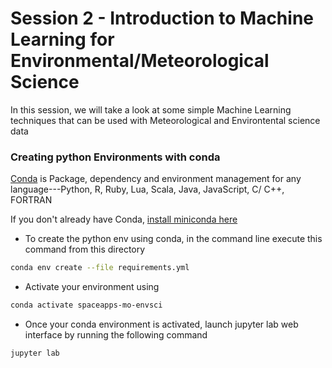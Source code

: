 # Session 2 - Introduction to Machine Learning for Environmental/Meteorological Science

In this session, we will take a look at some simple Machine Learning techniques that can be used with Meteorological and Environtental science data

### Creating python Environments with conda 

[Conda](https://docs.conda.io/projects/conda/en/latest/) is Package, dependency and environment management for any language---Python, R, Ruby, Lua, Scala, Java, JavaScript, C/ C++, FORTRAN

If you don't already have Conda, [install miniconda here](https://docs.conda.io/en/latest/miniconda.html)

* To create the python env using conda, in the command line execute this command from this directory 

```bash
conda env create --file requirements.yml
```

* Activate your environment using 

```bash
conda activate spaceapps-mo-envsci
```

* Once your conda environment is activated, launch jupyter lab web interface by running the following command 

```bash
jupyter lab
```

